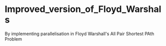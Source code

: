 # Improved_version_of_Floyd_Warshals
By implementing parallelisation in Floyd Warshall's All Pair Shortest PAth Problem
